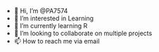 - 👋 Hi, I’m @PA7574
- 👀 I’m interested in Learning
- 🌱 I’m currently learning R
- 💞️ I’m looking to collaborate on multiple projects
- 📫 How to reach me via email

<!---
PA7574/PA7574 is a ✨ special ✨ repository because its `README.md` (this file) appears on your GitHub profile.
You can click the Preview link to take a look at your changes.
--->
